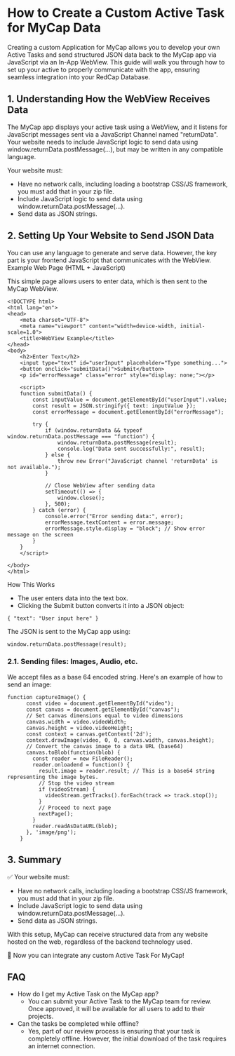# How to Create a Custom Active Task for MyCap Data

Creating a custom Application for MyCap allows you to develop your own Active Tasks and send structured JSON data back to the MyCap app via JavaScript via an In-App WebView. This guide will walk you through how to set up your active to properly communicate with the app, ensuring seamless integration into your RedCap Database.

## 1. Understanding How the WebView Receives Data

The MyCap app displays your active task using a WebView, and it listens for JavaScript messages sent via a JavaScript Channel named "returnData". Your website needs to include JavaScript logic to send data using window.returnData.postMessage(...), but may be written in any compatible language.

Your website must:

- Have no network calls, including loading a bootstrap CSS/JS framework, you must add that in your zip file.
- Include JavaScript logic to send data using window.returnData.postMessage(...).
- Send data as JSON strings.

## 2. Setting Up Your Website to Send JSON Data

You can use any language to generate and serve data. However, the key part is your frontend JavaScript that communicates with the WebView.
Example Web Page (HTML + JavaScript)

This simple page allows users to enter data, which is then sent to the MyCap WebView.

```
<!DOCTYPE html>
<html lang="en">
<head>
    <meta charset="UTF-8">
    <meta name="viewport" content="width=device-width, initial-scale=1.0">
    <title>WebView Example</title>
</head>
<body>
    <h2>Enter Text</h2>
    <input type="text" id="userInput" placeholder="Type something...">
    <button onclick="submitData()">Submit</button>
    <p id="errorMessage" class="error" style="display: none;"></p>

    <script>
    function submitData() {
        const inputValue = document.getElementById("userInput").value;
        const result = JSON.stringify({ text: inputValue });
        const errorMessage = document.getElementById("errorMessage");

        try {
            if (window.returnData && typeof window.returnData.postMessage === "function") {
                window.returnData.postMessage(result);
                console.log("Data sent successfully:", result);
            } else {
                throw new Error("JavaScript channel 'returnData' is not available.");
            }

            // Close WebView after sending data
            setTimeout(() => {
                window.close();
            }, 500);
        } catch (error) {
            console.error("Error sending data:", error);
            errorMessage.textContent = error.message;
            errorMessage.style.display = "block"; // Show error message on the screen
        }
    }
    </script>

</body>
</html>
```
How This Works

- The user enters data into the text box.
- Clicking the Submit button converts it into a JSON object:

```{ "text": "User input here" }```

The JSON is sent to the MyCap app using:

    window.returnData.postMessage(result);

### 2.1. Sending files: Images, Audio, etc.

We accept files as a base 64 encoded string. Here's an example of how to send an image:

```
function captureImage() {
      const video = document.getElementById("video");
      const canvas = document.getElementById("canvas");
      // Set canvas dimensions equal to video dimensions
      canvas.width = video.videoWidth;
      canvas.height = video.videoHeight;
      const context = canvas.getContext('2d');
      context.drawImage(video, 0, 0, canvas.width, canvas.height);
      // Convert the canvas image to a data URL (base64)
      canvas.toBlob(function(blob) {
        const reader = new FileReader();
        reader.onloadend = function() {
          result.image = reader.result; // This is a base64 string representing the image bytes.
          // Stop the video stream
          if (videoStream) {
            videoStream.getTracks().forEach(track => track.stop());
          }
          // Proceed to next page
          nextPage();
        }
        reader.readAsDataURL(blob);
      }, 'image/png');
    }
```

## 3. Summary

✅ Your website must:

- Have no network calls, including loading a bootstrap CSS/JS framework, you must add that in your zip file.
- Include JavaScript logic to send data using window.returnData.postMessage(...).
- Send data as JSON strings.

With this setup, MyCap can receive structured data from any website hosted on the web, regardless of the backend technology used.

🚀 Now you can integrate any custom Active Task For MyCap!

## FAQ
- How do I get my Active Task on the MyCap app?
  - You can submit your Active Task to the MyCap team for review. Once approved, it will be available for all users to add to their projects.
- Can the tasks be completed while offline?
  - Yes, part of our review process is ensuring that your task is completely offline. However, the initial download of the task requires an internet connection.